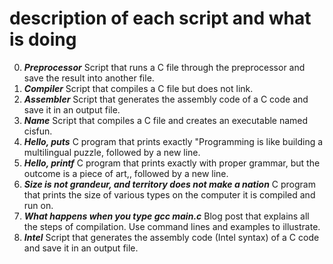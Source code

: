 # description of each script and what is doing

0. ***Preprocessor***
Script that runs a C file through the preprocessor and save the result into another file.
1. ***Compiler***
Script that compiles a C file but does not link.
2. ***Assembler***
Script that generates the assembly code of a C code and save it in an output file.
3. ***Name***
Script that compiles a C file and creates an executable named cisfun.
4. ***Hello, puts***
C program that prints exactly "Programming is like building a multilingual puzzle, followed by a new line.
5. ***Hello, printf***
C program that prints exactly with proper grammar, but the outcome is a piece of art,, followed by a new line.
6. ***Size is not grandeur, and territory does not make a nation***
C program that prints the size of various types on the computer it is compiled and run on.
7. ***What happens when you type gcc main.c***
Blog post that explains all the steps of compilation. Use command lines and examples to illustrate.
8. ***Intel***
Script that generates the assembly code (Intel syntax) of a C code and save it in an output file.
